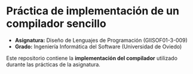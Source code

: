 # Práctica de implementación de un compilador sencillo

- **Asignatura:** Diseño de Lenguajes de Programación (GIISOF01-3-009)  
- **Grado:** Ingeniería Informática del Software (Universidad de Oviedo)

Este repositorio contiene la **implementación del compilador** utilizado durante las prácticas de la asignatura.
